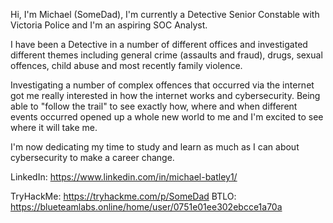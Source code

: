 Hi, I'm Michael (SomeDad), I'm currently a Detective Senior Constable with Victoria Police and I'm an aspiring SOC Analyst. 

I have been a Detective in a number of different offices and investigated different themes including general crime (assaults and fraud), drugs, sexual offences, child abuse and most recently family violence. 

Investigating a number of complex offences that occurred via the internet got me really interested in how the internet works and cybersecurity. Being able to "follow the trail" to see exactly how, where and when different events occurred opened up a whole new world to me and I'm excited to see where it will take me. 

I'm now dedicating my time to study and learn as much as I can about cybersecurity to make a career change. 


LinkedIn: https://www.linkedin.com/in/michael-batley1/

TryHackMe: https://tryhackme.com/p/SomeDad
BTLO: https://blueteamlabs.online/home/user/0751e01ee302ebcce1a70a
